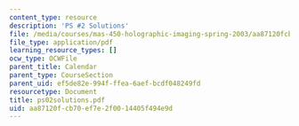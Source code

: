 ```yaml
---
content_type: resource
description: 'PS #2 Solutions'
file: /media/courses/mas-450-holographic-imaging-spring-2003/aa87120fcb70ef7e2f0014405f494e9d_ps02solutions.pdf
file_type: application/pdf
learning_resource_types: []
ocw_type: OCWFile
parent_title: Calendar
parent_type: CourseSection
parent_uid: ef5de82e-994f-ffea-6aef-bcdf048249fd
resourcetype: Document
title: ps02solutions.pdf
uid: aa87120f-cb70-ef7e-2f00-14405f494e9d
---
```

